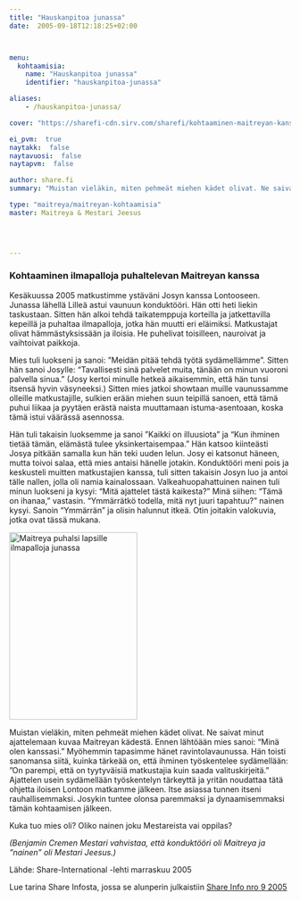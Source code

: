```yaml
---
title: "Hauskanpitoa junassa"
date:  2005-09-18T12:18:25+02:00



menu:
  kohtaamisia:
    name: "Hauskanpitoa junassa"
    identifier: "hauskanpitoa-junassa"

aliases:
    - /hauskanpitoa-junassa/

cover: "https://sharefi-cdn.sirv.com/sharefi/kohtaaminen-maitreyan-kanssa-hauskanpitoa-junassa-2013-03.jpg"

ei_pvm:  true
naytakk:  false
naytavuosi:  false
naytapvm:  false

author: share.fi
summary: "Muistan vieläkin, miten pehmeät miehen kädet olivat. Ne saivat minut ajattelemaan kuvaa Maitreyan kädestä. Ennen lähtöään mies sanoi: “Minä olen kanssasi.” Myöhemmin tapasimme hänet ravintolavaunussa. Hän toisti sanomansa siitä, kuinka tärkeää on, että ihminen työskentelee sydämellään"

type: "maitreya/maitreyan-kohtaamisia"
master: Maitreya & Mestari Jeesus



 
---
```

<h3>Kohtaaminen ilmapalloja puhaltelevan Maitreyan kanssa</h3>

<p>Kesäkuussa 2005 matkustimme ystäväni Josyn kanssa Lontooseen. Junassa lähellä Lilleä astui vaunuun konduktööri. Hän otti heti liekin taskustaan. Sitten hän alkoi tehdä taikatemppuja korteilla ja jatkettavilla kepeillä ja puhaltaa ilmapalloja, jotka hän muutti eri eläimiksi. Matkustajat olivat hämmästyksissään ja iloisia. He puhelivat toisilleen, nauroivat ja vaihtoivat paikkoja.</p>
<p>Mies tuli luokseni ja sanoi: ”Meidän pitää tehdä työtä sydämellämme”. Sitten hän sanoi Josylle: “Tavallisesti sinä palvelet muita, tänään on minun vuoroni palvella sinua.” (Josy kertoi minulle hetkeä aikaisemmin, että hän tunsi itsensä hyvin väsyneeksi.) Sitten mies jatkoi showtaan muille vaunussamme olleille matkustajille, sulkien erään miehen suun teipillä sanoen, että tämä puhui liikaa ja pyytäen erästä naista muuttamaan istuma-asentoaan, koska tämä istui väärässä asennossa.</p>
<p>Hän tuli takaisin luoksemme ja sanoi ”Kaikki on illuusiota” ja “Kun ihminen tietää tämän, elämästä tulee yksinkertaisempaa.” Hän katsoo kiinteästi Josya pitkään samalla kun hän teki uuden lelun. Josy ei katsonut häneen, mutta toivoi salaa, että mies antaisi hänelle jotakin. Konduktööri meni pois ja keskusteli muitten matkustajien kanssa, tuli sitten takaisin Josyn luo ja antoi tälle nallen, jolla oli namia kainalossaan. Valkeahuopahattuinen nainen tuli minun luokseni ja kysyi: “Mitä ajattelet tästä kaikesta?” Minä siihen: “Tämä on ihanaa,” vastasin. “Ymmärrätkö todella, mitä nyt juuri tapahtuu?” nainen kysyi. Sanoin “Ymmärrän” ja olisin halunnut itkeä. Otin joitakin valokuvia, jotka ovat tässä mukana.</p>
<p class="alignright pc55"><img src="https://sharefi-cdn.sirv.com/sharefi/kohtaaminen-maitreyan-kanssa-junan-konduktoori-2013-03.jpg" width="229" height="336" alt="Maitreya puhalsi lapsille ilmapalloja junassa" /></p>
<p>Muistan vieläkin, miten pehmeät miehen kädet olivat. Ne saivat minut ajattelemaan kuvaa Maitreyan kädestä. Ennen lähtöään mies sanoi: “Minä olen kanssasi.” Myöhemmin tapasimme hänet ravintolavaunussa. Hän toisti sanomansa siitä, kuinka tärkeää on, että ihminen työskentelee sydämellään: ”On parempi, että on tyytyväisiä matkustajia kuin saada valituskirjeitä.” Ajattelen usein sydämellään työskentelyn tärkeyttä ja yritän noudattaa tätä ohjetta iloisen Lontoon matkamme jälkeen. Itse asiassa tunnen itseni rauhallisemmaksi. Josykin tuntee olonsa paremmaksi ja dynaamisemmaksi tämän kohtaamisen jälkeen.</p>
<p>Kuka tuo mies oli? Oliko nainen joku Mestareista vai oppilas?</p>
<p><em>(Benjamin Cremen Mestari vahvistaa, että konduktööri oli Maitreya ja ”nainen” oli Mestari Jeesus.)</em></p>
<p>Lähde: Share-International -lehti marraskuu 2005</p>
<p>Lue tarina Share Infosta, jossa se alunperin julkaistiin <a href="https://sharefi-cdn.sirv.com/sharefi/info_2005-9-111105.pdf" target="_blank" class="external" rel="nofollow">Share Info nro 9 2005</a></p>